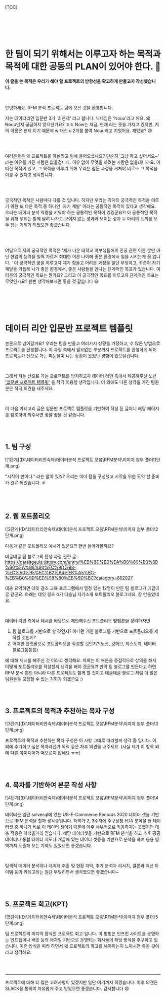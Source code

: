 [TOC]

<br>

<br>

<br>

<br>

# 한 팀이 되기 위해서는 이루고자 하는 목적과 목적에 대한 공동의 PLAN이 있어야 한다. :rocket:

**이 글을 쓴 목적은 우리가 해야 할 프로젝트의 방향성을 확고하게 만들고자 작성했습니다.**

<br>

안녕하세요. RFM 분석 프로젝트 팀에 오신 것을 환영합니다. 

저는 데이터리안 입문반 3기 '최현제' 라고 합니다. 닉네임은 'Nouu'라고 해요. 왜 Nouu인지 궁금하지 않으신가요? ㅎㅎ Now는 지금, 현재 라는 뜻을 가지고 있지만, 저의 이름은 현제 이기 떄문에 w 대신 u 2개를 붙여 Nouu라고 지었어요. 재밌죠?  :smile:

<br>

<br>

여러분들은 왜 프로젝트를 하실려고 팀에 들어오셨나요? 단순히 '그냥 하고 싶어서요~' 라는 이유를 가진 사람은 없을겁니다. 이유 없이 무엇을 하려는 사람은 없을테니까요. 어떠한 목적이 있고, 그 목적을 이루기 위해 우리는 힘든 과정을 거쳐야 비로소 그 목적을 이룰 수 있다고 생각합니다. 

<br>

<br>

궁극적인 목적은 사람마다 다를 것 입니다. 하지만 우리는 각자의 궁극적인 목적을 이루기 위한 또 다른 목적 중 하나인 '자기 계발' 이라는 공통적인 목적이 있다고 생각해요. 우리는 데이터 분석 역량을 키워야 하는 공통적인 목적이 있겠군요?! 이 공통적인 목적을 위해 우리는 함께 달려 나가고 보이지 않는 성과와 보이는 성과 두 마리의 토끼를 모두 잡는 기회가 되었으면 좋겠습니다.

<br>

<br>

여담으로 저의 궁극적인 목적은 '제가 나온 대학교 학부생들에게 전공 관련 이론 뿐만 아닌 현업의 능력을 일찍 가르쳐 최대한 이른 나이에 좋은 환경에서 일을 시키는게 꿈 입니다. ' 이 궁극적인 꿈을 이루고자 제가 힘들고 어려운 과정을 일단 부딪히고, 꾸준히 자기 계발을 거듭해 나가 좋은 환경에서, 좋은 사람들을 만나는 단계적인 목표가 있습니다. 여러분의 궁극적인 목표는 뭔가요? 그리고 이 궁극적인 목표를 이루고자 단계적인 목표는 무엇인가요? 한번 생각해보시면 좋을 것 같습니다 :smiley:

<br>

<br>

<br>

<br>

# 데이터 리안 입문반 프로젝트 템플릿 

본론으로 넘어갈까요? 우리는 팀을 만들고 여러가지 상황을 가정하고, 수 많은 방법으로 프로젝트를 진행합니다. 이 과정 속에서 필요없는 부분까지 프로젝트를 진행하게 되어 프로젝트가 산으로 가는 피눈물이 나는 상황이 왔었던 경험이 있으실겁니다.

<br>

그래서 저는 산으로 가는 프로젝트를 방지하고자 데이터 리안 측에서 제공해주신 노션 ['입문반 프로젝트 템플릿'](https://datarian.notion.site/5c06df4f270145a7ab558e3d220523ed) 을 적극 이용할 생각입니다. 이 외에도 다른 생각을 가진 팀원 분은 적극 의견을 내주세요.

<br>

이 다음 카테고리 글은 입문반 프로젝트 템플릿을 기반하여 작성 된 글이니 해당 페이지를 참조하여 봐주시면 정말 좋을 것 같습니다. 

<br>

<br>

## 1. 팀 구성

![1단계](D:\데이터리안숙제\데이터분석 프로젝트 모음\RFM분석\이미지 첨부 폴더\1단계.png)

"시작이 반이다." 라는 말이 있죠? 우리는 이미 팀을 구성했고 시작을 위한 도약 할 준비가 완료 되었습니다. :airplane:

<br>

<br>

## 2. 웹 포트폴리오 

![2단계](D:\데이터리안숙제\데이터분석 프로젝트 모음\RFM분석\이미지 첨부 폴더\2단계.png)

다음과 같은 포트폴리오 예시가 있군요?! 한번 들어가볼까요?

데글데글 팀 블로그의 탄생 과정 관련 글 : https://dataitgeuls.tistory.com/entry/%EB%8D%B0%EA%B8%80%EB%8D%B0%EA%B8%80%EC%9D%98-%EC%A0%95%EC%B2%B4%EB%A5%BC-%EB%B0%9D%ED%98%80%EB%9D%BC?category=892027

대충 요약하면 데잇 걸즈 교육 프로그램에서 열정 있는 12명이 만든 팀 블로그가 데글데글 같군요. 아래는 데잇 걸즈 4기 다슬님 자기소개 포트폴리오 블로그네요. 잘 만들었네요. 

<br>

데이터 리안 측에서 예시를 바탕으로 제안해주신 포트폴리오 방법론을 정리하자면<br>

1. 팀 블로그를 기반으로 할 것인지? 아니면 개인 블로그를 기반으로 포트폴리오를 제작할 것인지?
2. 어떠한 플랫폼으로 포트폴리오를 작성할 것인지?(노션, 깃허브, 티스토리, 네이버 블로그등등등)

에 대해 제시를 해주신 것 이라고 생각해요. 저희는 이 부분을 중점적으로 상의를 해서 어떻게 포트폴리오를 작성할지 생각을 해야 겠군요?! 만약 팀 블로그를 만든다고 하면 RFM 분석 뿐만 아니라 다른 프로젝트도 함께 할 것이고 데글데글 블로그 처럼 더 많은 팀원들을 모집할 수 있는 기회가 되겠군요 :)

<br>

<br>

## 3. 프로젝트의 목적과 추천하는 목차 구성 

 ![3단계](D:\데이터리안숙제\데이터분석 프로젝트 모음\RFM분석\이미지 첨부 폴더\3단계.png)



프로젝트의 목적과 추천하는 목차 구성은 이 사항 그대로 따라할까 생각 중 입니다. 이 외에 추가하고 싶은 목차라던가 목적 등은 차후 의견을 내주세요. (사실 제가 이 항목 외에 다른 아이디어가 떠오르지 않네요 ㅠㅠ)

<br>

<br>

## 4. 목차를 기반하여 본문 작성 사항

![4단계](D:\데이터리안숙제\데이터분석 프로젝트 모음\RFM분석\이미지 첨부 폴더\4단계.png)



데이터는 일단 solvesql에 있는 US-E-Commerce Records 2020 데이터 셋을 기반으로 RFM 분석을 할까 생각중입니다. 저희가 2, 3주차에 주구장창 EDA 분석을 한 데이터셋 중 하나가 바로 이 데이터 셋이기 때문에 아주 세부적으로 적응하지는 못했지만 대충 적응은 하셨을거라 믿습니다. 해당 데이터셋을 기반으로 RFM 분석을 하고 추후 공공 데이터나 통합 데이터 지도나 캐글에 있는 데이터 셋등을 기반으로 분석을 하여 응용 영역까지 도출해 보는 기회도 있었으면 좋겠습니다.

<br>

탐색적 데이터 분석이나 데이터 추출 및 현황 파악, 추가 분석과 리서치, 결론과 액션 아이템 등의 카테고리는 일단 부딪히면서 생각했으면 좋겠습니다~

<br>

<br>

## 5. 프로젝트 회고(KPT)

![5단계](D:\데이터리안숙제\데이터분석 프로젝트 모음\RFM분석\이미지 첨부 폴더\5단계.png)

팀 프로젝트의 마지막 장식인 프로젝트 회고 입니다. 이 방법은 인프런 사이트를 운영하는 인프랩이나 배민 등의 애자일 기반으로 운영되는 회사들이 해당 방식을 추구하고 있습니다. 이런 방식을 따라 하면서 왜 프로젝트의 회고를 해야하는지 느끼시면 좋을 것이라고 생각해요. 

<br>

<br>

---

프로젝트에 대해 더 많은 고려사항이 있겠지만 일단 여기까지 적겠습니다. 이후 의견은 SLACK을 통하여 자유롭게 주고 받았으면 좋겠습니다. 감사합니다 :smile:
